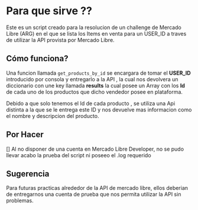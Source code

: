 # Para que sirve ??

Este es un script creado para la resolucion de un challenge de Mercado Libre (ARG) en el que se lista los Items en venta para un USER_ID a traves de utilizar la API provista por Mercado Libre.

## Cómo funciona?

Una funcion llamada `get_products_by_id` se encargara de tomar el **USER_ID** introducido por consola y entregarlo a la API , la cual nos devolvera un diccionario con une key llamada **results** la cual posee un Array con los **Id** de cada uno de los productos que dicho vendedor posee en plataforma.

Debido a que solo tenemos el Id de cada producto , se utiliza una Api distinta a la que se le entrega este ID y nos devuelve mas informacion como el nombre y descripcion del producto.

## Por Hacer

[] Al no disponer de una cuenta en Mercado Libre Developer, no se pudo llevar acabo la prueba del script ni poseeo el .log requerido

## Sugerencia

Para futuras practicas alrededor de la API de mercado libre, ellos deberian de entregarnos una cuenta de prueba que nos permita utilizar la API sin problemas.

